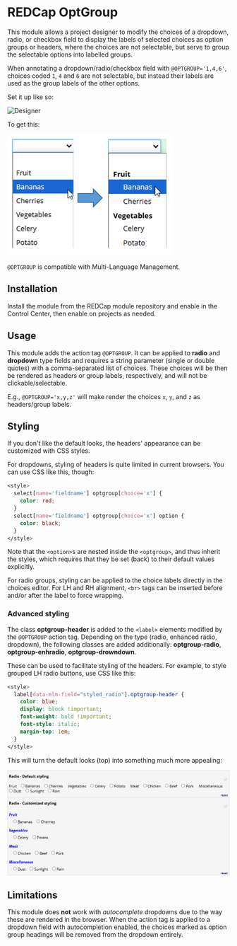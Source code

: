 # REDCap OptGroup

This module allows a project designer to modify the choices of a dropdown, radio, or checkbox field to display the labels of selected choices as option groups or headers, where the choices are not selectable, but serve to group the selectable options into labelled groups.

When annotating a dropdown/radio/checkbox field with `@OPTGROUP='1,4,6'`, choices coded `1`, `4` and `6` are not selectable, but instead their labels are used as the group labels of the other options.

Set it up like so:

![Designer](img/designer.png)

To get this:

![Default dropdown vs. OptGroup-enhanced version](img/dropdown.png)

`@OPTGROUP` is compatible with Multi-Language Management.

## Installation

Install the module from the REDCap module repository and enable in the Control Center, then enable on projects as needed.

## Usage

This module adds the action tag `@OPTGROUP`. It can be applied to **radio** and **dropdown** type fields and requires a string parameter (single or double quotes) with a comma-separated list of choices. These choices will be then be rendered as headers or group labels, respectively, and will not be clickable/selectable.

E.g., `@OPTGROUP='x,y,z'` will make render the choices `x`, `y`, and `z` as headers/group labels.

## Styling

If you don't like the default looks, the headers' appearance can be customized with CSS styles.

For dropdowns, styling of headers is quite limited in current browsers. You can use CSS like this, though:
```css
<style>
  select[name='fieldname'] optgroup[choice='x'] {
    color: red;
  }
  select[name='fieldname'] optgroup[choice='x'] option {
    color: black;
  }
</style>
```

Note that the `<option>`s are nested inside the `<optgroup>`, and thus inherit the styles, which requires that they be set (back) to their default values explicitly.

For radio groups, styling can be applied to the choice labels directly in the choices editor. For LH and RH alignment, `<br>` tags can be inserted before and/or after the label to force wrapping.

### Advanced styling

The class **optgroup-header** is added to the `<label>` elements modified by the `@OPTGROUP` action tag. Depending on the type (radio, enhanced radio, dropdown), the following classes are added additionally: **optgroup-radio**, **optgroup-enhradio**, **optgroup-drowndown**.

These can be used to facilitate styling of the headers. For example, to style grouped LH radio buttons, use CSS like this:
```css
<style>
  label[data-mlm-field="styled_radio"].optgroup-header {
    color: blue;
    display: block !important;
    font-weight: bold !important;
    font-style: italic;
    margin-top: 1em;
  }
</style>
```
This will turn the default looks (top) into something much more appealing:

![Advanced Styling Example](img/adv_styling.png)


## Limitations

This module does **not** work with _autocomplete_ dropdowns due to the way these are rendered in the browser. When the action tag is applied to a dropdown field with autocompletion enabled, the choices marked as option group headings will be removed from the dropdown entirely.
